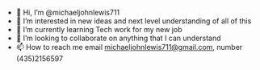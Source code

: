 - 👋 Hi, I’m @michaeljohnlewis711
- 👀 I’m interested in new ideas and next level understanding of all of this
- 🌱 I’m currently learning Tech work for my new job
- 💞️ I’m looking to collaborate on anything that I can understand
- 📫 How to reach me email michaeljohnlewis711@gmail.com, number (435)2156597

<!---
michaeljohnlewis711/michaeljohnlewis711 is a ✨ special ✨ repository because its `README.md` (this file) appears on your GitHub profile.
You can click the Preview link to take a look at your changes.
--->
